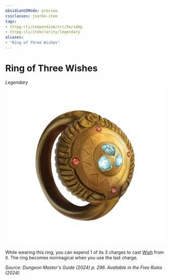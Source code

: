 ```yaml
---
obsidianUIMode: preview
cssclasses: json5e-item
tags:
- ttrpg-cli/compendium/src/5e/xdmg
- ttrpg-cli/item/rarity/legendary
aliases: 
- "Ring of Three Wishes"
---
```

# Ring of Three Wishes
*Legendary*  
![](3-Mechanics/CLI/items/img/ring-of-three-wishes.webp#right)


While wearing this ring, you can expend 1 of its 3 charges to cast [Wish](3-Mechanics/CLI/spells/wish-xphb.md) from it. The ring becomes nonmagical when you use the last charge.

*Source: Dungeon Master's Guide (2024) p. 296. Available in the Free Rules (2024)*